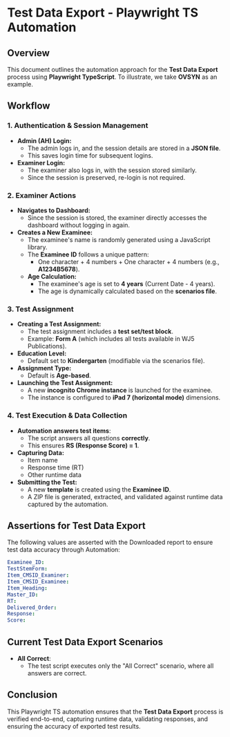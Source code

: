 # Test Data Export - Playwright TS Automation

## Overview

This document outlines the automation approach for the **Test Data Export** process using **Playwright TypeScript**. To illustrate, we take **OVSYN** as an example.

## Workflow

### 1. Authentication & Session Management

- **Admin (AH) Login:**
  - The admin logs in, and the session details are stored in a **JSON file**.
  - This saves login time for subsequent logins.
- **Examiner Login:**
  - The examiner also logs in, with the session stored similarly.
  - Since the session is preserved, re-login is not required.

### 2. Examiner Actions

- **Navigates to Dashboard:**
  - Since the session is stored, the examiner directly accesses the dashboard without logging in again.
- **Creates a New Examinee:**
  - The examinee's name is randomly generated using a JavaScript library.
  - The **Examinee ID** follows a unique pattern:
    - One character + 4 numbers + One character + 4 numbers (e.g., **A1234B5678**).
  - **Age Calculation:**
    - The examinee's age is set to **4 years** (Current Date - 4 years).
    - The age is dynamically calculated based on the **scenarios file**.

### 3. Test Assignment

- **Creating a Test Assignment:**
  - The test assignment includes a **test set/test block**.
  - Example: **Form A** (which includes all tests available in WJ5 Publications).
- **Education Level:**
  - Default set to **Kindergarten** (modifiable via the scenarios file).
- **Assignment Type:**
  - Default is **Age-based**.
- **Launching the Test Assignment:**
  - A new **incognito Chrome instance** is launched for the examinee.
  - The instance is configured to **iPad 7 (horizontal mode)** dimensions.

### 4. Test Execution & Data Collection

- **Automation answers test items**:
  - The script answers all questions **correctly**.
  - This ensures **RS (Response Score) = 1**.
- **Capturing Data:**
  - Item name
  - Response time (RT)
  - Other runtime data
- **Submitting the Test:**
  - A new **template** is created using the **Examinee ID**.
  - A ZIP file is generated, extracted, and validated against runtime data captured by the automation.

## Assertions for Test Data Export

The following values are asserted with the Downloaded report to ensure test data accuracy through Automation:

```yaml
Examinee_ID:
TestStemForm:
Item_CMSID_Examiner:
Item_CMSID_Examinee:
Item_Heading:
Master_ID:
RT:
Delivered_Order:
Response:
Score:
```

## Current Test Data Export Scenarios

- **All Correct**:
  - The test script executes only the "All Correct" scenario, where all answers are correct.

## Conclusion

This Playwright TS automation ensures that the **Test Data Export** process is verified end-to-end, capturing runtime data, validating responses, and ensuring the accuracy of exported test results.
